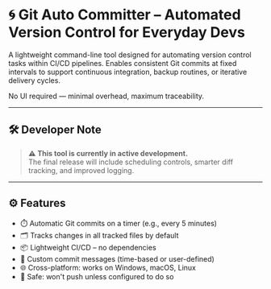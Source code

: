 # 🌀 Git Auto Committer – Automated Version Control for Everyday Devs

A lightweight command-line tool designed for automating version control tasks within CI/CD pipelines. Enables consistent Git commits at fixed intervals to support continuous integration, backup routines, or iterative delivery cycles.

No UI required — minimal overhead, maximum traceability.

---

## 🛠️ Developer Note

> **⚠️ This tool is currently in active development.**  
> The final release will include scheduling controls, smarter diff tracking, and improved logging.

---

## ⚙️ Features

- ⏱️ Automatic Git commits on a timer (e.g., every 5 minutes)
- 🗂️ Tracks changes in all tracked files by default
- 📦 Lightweight CI/CD – no dependencies
- 🧠 Custom commit messages (time-based or user-defined)
- 🌐 Cross-platform: works on Windows, macOS, Linux
- 🔐 Safe: won't push unless configured to do so
